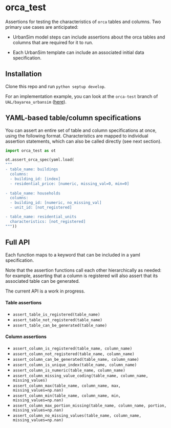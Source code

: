 orca_test
=========

Assertions for testing the characteristics of `orca` tables and columns. Two primary use cases are anticipated:

- UrbanSim model steps can include assertions about the orca tables and columns that are required for it to run. 

- Each UrbanSim template can include an associated initial data specification.


## Installation

Clone this repo and run `python septup develop`.

For an implementation example, you can look at the `orca-test` branch of `UAL/bayarea_urbansim` ([here](https://github.com/ual/bayarea_urbansim/blob/orca-test/baus/ual.py)).


## YAML-based table/column specifications

You can assert an entire set of table and column specifications at once, using the following format. Characteristics are mapped to individual assertion statements, which can also be called directly (see next section). 

```python
import orca_test as ot

ot.assert_orca_spec(yaml.load(
"""
- table_name: buildings
  columns:
  - building_id: [index]
  - residential_price: [numeric, missing_val=0, min=0]
  
- table_name: households
  columns:
  - building_id: [numeric, no_missing_val]
  - unit_id: [not_registered]

- table_name: residential_units
  characteristics: [not_registered]
"""))
```


## Full API

Each function maps to a keyword that can be included in a yaml specification. 

Note that the assertion functions call each other hierarchically as needed: for example, asserting that a column is registered will also assert that its associated table can be generated. 

The current API is a work in progress.

#### Table assertions
- `assert_table_is_registered(table_name)`
- `assert_table_not_registered(table_name)`
- `assert_table_can_be_generated(table_name)`

#### Column assertions
- `assert_column_is_registered(table_name, column_name)`
- `assert_column_not_registered(table_name, column_name)`
- `assert_column_can_be_generated(table_name, column_name)`
- `assert_column_is_unique_index(table_name, column_name)`
- `assert_column_is_numeric(table_name, column_name)`
- `assert_column_missing_value_coding(table_name, column_name, missing_values)`
- `assert_column_max(table_name, column_name, max, missing_values=np.nan)`
- `assert_column_min(table_name, column_name, min, missing_values=np.nan)`
- `assert_column_max_portion_missing(table_name, column_name, portion, missing_values=np.nan)`
- `assert_column_no_missing_values(table_name, column_name, missing_values=np.nan)`





